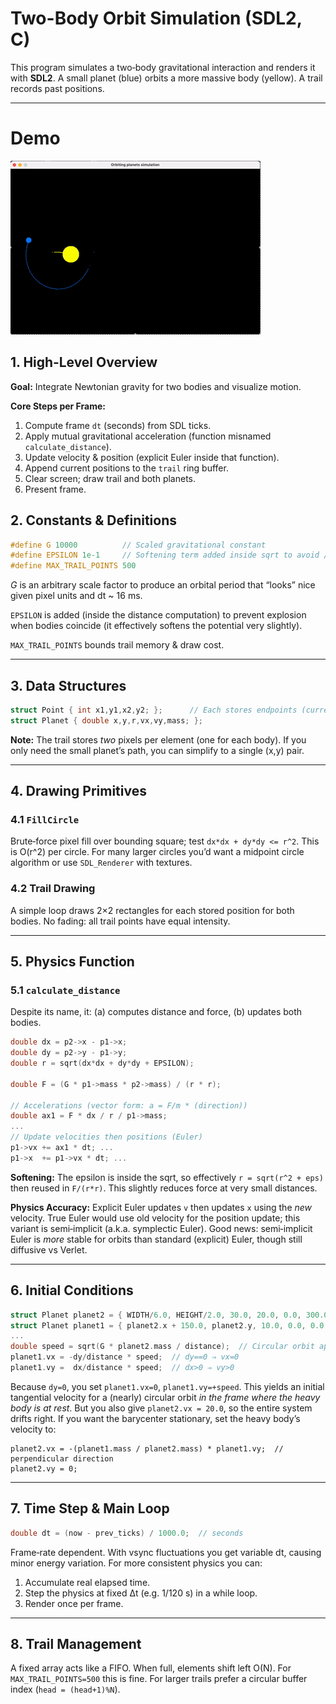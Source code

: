 # Two-Body Orbit Simulation (SDL2, C)

This program simulates a two‑body gravitational interaction and renders it with **SDL2**. A small planet (blue) orbits a more massive body (yellow). A trail records past positions.

---

# Demo

![Demo](../assets/orbiting_planets.gif)

## 1. High‑Level Overview

**Goal:** Integrate Newtonian gravity for two bodies and visualize motion.

**Core Steps per Frame:**

1. Compute frame `dt` (seconds) from SDL ticks.
2. Apply mutual gravitational acceleration (function misnamed `calculate_distance`).
3. Update velocity & position (explicit Euler inside that function).
4. Append current positions to the `trail` ring buffer.
5. Clear screen; draw trail and both planets.
6. Present frame.

## 2. Constants & Definitions

```c
#define G 10000          // Scaled gravitational constant
#define EPSILON 1e-1     // Softening term added inside sqrt to avoid /0
#define MAX_TRAIL_POINTS 500
```

*G* is an arbitrary scale factor to produce an orbital period that “looks” nice given pixel units and dt \~ 16 ms.

`EPSILON` is added (inside the distance computation) to prevent explosion when bodies coincide (it effectively softens the potential very slightly).

`MAX_TRAIL_POINTS` bounds trail memory & draw cost.

---

## 3. Data Structures

```c
struct Point { int x1,y1,x2,y2; };      // Each stores endpoints (currently: planet1 & planet2 positions)
struct Planet { double x,y,r,vx,vy,mass; };
```

**Note:** The trail stores *two* pixels per element (one for each body). If you only need the small planet’s path, you can simplify to a single (x,y) pair.

---

## 4. Drawing Primitives

### 4.1 `FillCircle`

Brute‑force pixel fill over bounding square; test `dx*dx + dy*dy <= r^2`. This is O(r^2) per circle. For many larger circles you’d want a midpoint circle algorithm or use `SDL_Renderer` with textures.

### 4.2 Trail Drawing

A simple loop draws 2×2 rectangles for each stored position for both bodies. No fading: all trail points have equal intensity.

---

## 5. Physics Function

### 5.1 `calculate_distance`

Despite its name, it: (a) computes distance and force, (b) updates both bodies.

```c
double dx = p2->x - p1->x;
double dy = p2->y - p1->y;
double r = sqrt(dx*dx + dy*dy + EPSILON);

double F = (G * p1->mass * p2->mass) / (r * r);

// Accelerations (vector form: a = F/m * (direction))
double ax1 = F * dx / r / p1->mass;
...
// Update velocities then positions (Euler)
p1->vx += ax1 * dt; ...
p1->x  += p1->vx * dt; ...
```

**Softening:** The epsilon is inside the sqrt, so effectively `r = sqrt(r^2 + eps)` then reused in `F/(r*r)`. This slightly reduces force at very small distances.

**Physics Accuracy:** Explicit Euler updates `v` then updates `x` using the *new* velocity. True Euler would use old velocity for the position update; this variant is semi‑implicit (a.k.a. symplectic Euler). Good news: semi‑implicit Euler is *more* stable for orbits than standard (explicit) Euler, though still diffusive vs Verlet.

---

## 6. Initial Conditions

```c
struct Planet planet2 = { WIDTH/6.0, HEIGHT/2.0, 30.0, 20.0, 0.0, 300.0 };
struct Planet planet1 = { planet2.x + 150.0, planet2.y, 10.0, 0.0, 0.0, 5.0 };
...
double speed = sqrt(G * planet2.mass / distance);  // Circular orbit approximation
planet1.vx = -dy/distance * speed;  // dy==0 ⇒ vx=0
planet1.vy =  dx/distance * speed;  // dx>0 ⇒ vy>0
```

Because `dy=0`, you set `planet1.vx=0`, `planet1.vy=+speed`. This yields an initial tangential velocity for a (nearly) circular orbit *in the frame where the heavy body is at rest*. But you also give `planet2.vx = 20.0`, so the entire system drifts right. If you want the barycenter stationary, set the heavy body’s velocity to:

```
planet2.vx = -(planet1.mass / planet2.mass) * planet1.vy;  // perpendicular direction
planet2.vy = 0;
```

---

## 7. Time Step & Main Loop

```c
double dt = (now - prev_ticks) / 1000.0;  // seconds
```

Frame‑rate dependent. With vsync fluctuations you get variable dt, causing minor energy variation. For more consistent physics you can:

1. Accumulate real elapsed time.
2. Step the physics at fixed Δt (e.g. 1/120 s) in a while loop.
3. Render once per frame.

---

## 8. Trail Management

A fixed array acts like a FIFO. When full, elements shift left O(N). For `MAX_TRAIL_POINTS=500` this is fine. For larger trails prefer a circular buffer index (`head = (head+1)%N`).